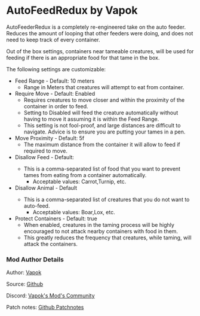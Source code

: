 # AutoFeedRedux by Vapok

AutoFeederRedux is a completely re-engineered take on the auto feeder. Reduces the amount of looping that other feeders were doing, and does not need to keep track of every container.

Out of the box settings, containers near tameable creatures, will be used for feeding if there is an appropriate food for that tame in the box.

The following settings are customizable:
* Feed Range - Default: 10 meters
  * Range in Meters that creatures will attempt to eat from container.
* Require Move - Default: Enabled
  * Requires creatures to move closer and within the proximity of the container in order to feed.
  * Setting to Disabled will feed the creature automatically without having to move it assuming it is within the Feed Range.
  * This setting is not fool-proof, and large distances are difficult to navigate. Advice is to ensure you are putting your tames in a pen.
* Move Proximity - Default: 5f
  * The maximum distance from the container it will allow to feed if required to move.
* Disallow Feed - Default: <empty>
  * This is a comma-separated list of food that you want to prevent tames from eating from a container automatically.
    * Acceptable values: Carrot,Turnip, etc.
* Disallow Animal - Default <emtpy>
  * This is a comma-separated list of creatures that you do not want to auto-feed.
    * Acceptable values: Boar,Lox, etc.
* Protect Containers - Default: true
  * When enabled, creatures in the taming process will be highly encouraged to not attack nearby containers with food in them.
  * This greatly reduces the frequency that creatures, while taming, will attack the containers.

### Mod Author Details

Author: [Vapok](https://github.com/Vapok)

Source: [Github](https://github.com/Vapok/AutoFeedRedux)

Discord: [Vapok's Mod's Community](https://discord.gg/5YAJkRFBXt)

Patch notes: [Github Patchnotes](https://github.com/Vapok/AutoFeedRedux/blob/main/PATCHNOTES.md)


